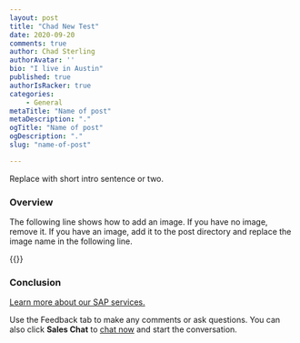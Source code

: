 ```yaml
---
layout: post
title: "Chad New Test"
date: 2020-09-20
comments: true
author: Chad Sterling
authorAvatar: ''
bio: "I live in Austin"
published: true
authorIsRacker: true
categories:
    - General
metaTitle: "Name of post"
metaDescription: "."
ogTitle: "Name of post"
ogDescription: "."
slug: "name-of-post"

---
```


Replace with short intro sentence or two.

<!--more-->

### Overview

The following line shows how to add an image.  If you have no image, remove it.
If you have an image, add it to the post directory and replace the image name in the following line.

{{<img src="Picture1.png" title="" alt="">}}

### Conclusion

<a class="cta purple" id="cta" href="https://www.rackspace.com/sap">Learn more about our SAP services.</a>

Use the Feedback tab to make any comments or ask questions. You can also click
**Sales Chat** to [chat now](https://www.rackspace.com/) and start the conversation.

